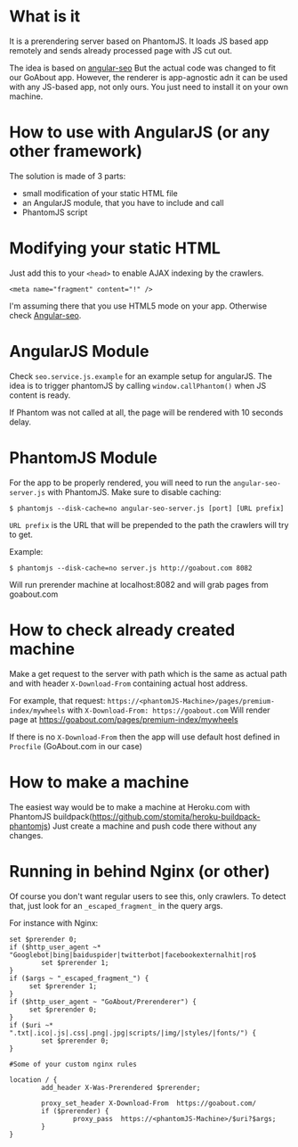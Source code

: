What is it
===========

It is a prerendering server based on PhantomJS. It loads JS based app remotely and sends already processed page with JS cut out.

The idea is based on [angular-seo](https://github.com/steeve/angular-seo)
But the actual code was changed to fit our GoAbout app. However, the renderer is app-agnostic adn it can be used with any JS-based app, not only ours. You just need to install it on your own machine.


How to use with AngularJS (or any other framework)
=======
The solution is made of 3 parts:
- small modification of your static HTML file
- an AngularJS module, that you have to include and call
- PhantomJS script

Modifying your static HTML
==========================

Just add this to your `<head>` to enable AJAX indexing by the crawlers.
```
<meta name="fragment" content="!" />
```
I'm assuming there that you use HTML5 mode on your app. Otherwise check [Angular-seo](https://github.com/steeve/angular-seo).

AngularJS Module
================

Check `seo.service.js.example` for an example setup for angularJS. The idea is to trigger phantomJS by calling `window.callPhantom()` when JS content is ready.

If Phantom was not called at all, the page will be rendered with 10 seconds delay.

PhantomJS Module
================

For the app to be properly rendered, you will need to run the `angular-seo-server.js` with PhantomJS.
Make sure to disable caching:
```
$ phantomjs --disk-cache=no angular-seo-server.js [port] [URL prefix]
```

`URL prefix` is the URL that will be prepended to the path the crawlers will try to get.

Example:
```
$ phantomjs --disk-cache=no server.js http://goabout.com 8082
```
Will run prerender machine at localhost:8082 and will grab pages from goabout.com

How to check already created machine
==========

Make a get request to the server with path which is the same as actual path and with header `X-Download-From` containing actual host address.

For example, that request:
`https://<phantomJS-Machine>/pages/premium-index/mywheels` with `X-Download-From: https://goabout.com`
Will render page at https://goabout.com/pages/premium-index/mywheels


If there is no `X-Download-From` then the app will use default host defined in `Procfile` (GoAbout.com in our case)

How to make a machine
========

The easiest way would be to make a machine at Heroku.com with PhantomJS buildpack(https://github.com/stomita/heroku-buildpack-phantomjs)
Just create a machine and push code there without any changes.

Running in behind Nginx (or other)
==================================

Of course you don't want regular users to see this, only crawlers.
To detect that, just look for an `_escaped_fragment_` in the query args.

For instance with Nginx:
```
set $prerender 0;
if ($http_user_agent ~* "Googlebot|bing|baiduspider|twitterbot|facebookexternalhit|ro$
		set $prerender 1;
}
if ($args ~ "_escaped_fragment_") {
	 set $prerender 1;
}
if ($http_user_agent ~ "GoAbout/Prerenderer") {
	 set $prerender 0;
}
if ($uri ~* ".txt|.ico|.js|.css|.png|.jpg|scripts/|img/|styles/|fonts/") {
		set $prerender 0;
}

#Some of your custom nginx rules

location / {
		add_header X-Was-Prerendered $prerender;

		proxy_set_header X-Download-From  https://goabout.com/
		if ($prerender) {
				proxy_pass  https://<phantomJS-Machine>/$uri?$args;
		}
}
```
